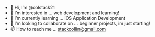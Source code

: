 - 👋 Hi, I’m @colstack21
- 👀 I’m interested in ... web development and learning!
- 🌱 I’m currently learning ... iOS Application Development
- 💞️ I’m looking to collaborate on ... beginner projects, im just starting!
- 📫 How to reach me ... stackcollin@gmail.com

<!---
colstack21/colstack21 is a ✨ special ✨ repository because its `README.md` (this file) appears on your GitHub profile.
You can click the Preview link to take a look at your changes.
--->
